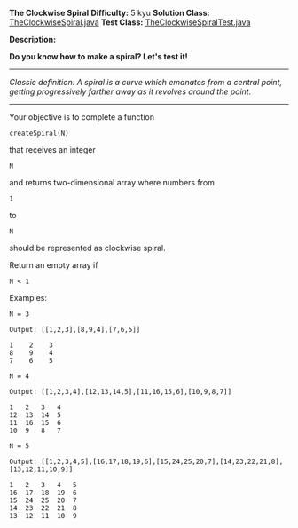 <b>The Clockwise Spiral</b>
<b>Difficulty:</b> 5 kyu
<b>Solution Class:</b> [TheClockwiseSpiral.java](TheClockwiseSpiral.java)
<b>Test Class:</b> [TheClockwiseSpiralTest.java](TheClockwiseSpiralTest.java)

<b>Description:</b>

<b>Do you know how to make a spiral? Let's test it!</b>

<hr>

<i>Classic definition: A spiral is a curve which emanates from a central point, getting progressively farther away as it revolves around the point.</i>

<hr>

Your objective is to complete a function <pre><code>createSpiral(N)</code></pre> that receives an integer <pre><code>N</code></pre> and returns two-dimensional array where numbers from <pre><code>1</code></pre> to <pre><code>N</code></pre> should be represented as clockwise spiral.

Return an empty array if <pre><code>N < 1</code></pre>

Examples:

<pre><code>N = 3</code></pre> <pre><code>Output: [[1,2,3],[8,9,4],[7,6,5]]</code></pre>

<pre><code>1    2    3
8    9    4
7    6    5</code></pre>

<pre><code>N = 4</code></pre> <pre><code>Output: [[1,2,3,4],[12,13,14,5],[11,16,15,6],[10,9,8,7]]</code></pre>

<pre><code>1   2   3   4
12  13  14  5
11  16  15  6
10  9   8   7</code></pre>

<pre><code>N = 5</code></pre> <pre><code>Output: [[1,2,3,4,5],[16,17,18,19,6],[15,24,25,20,7],[14,23,22,21,8],[13,12,11,10,9]]</code></pre>

<pre><code>1   2   3   4   5
16  17  18  19  6
15  24  25  20  7
14  23  22  21  8
13  12  11  10  9</code></pre>
